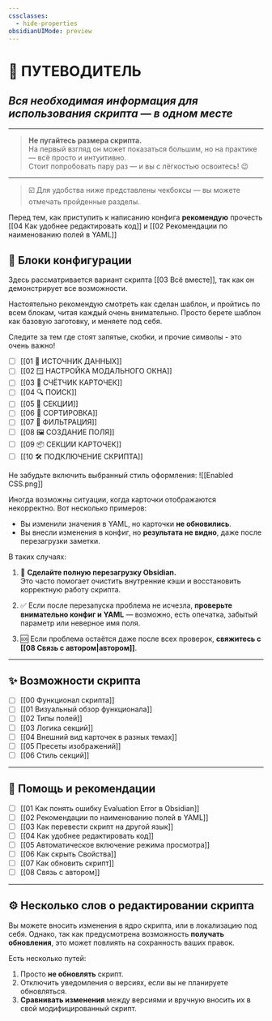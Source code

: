 ```yaml
---
cssclasses:
  - hide-properties
obsidianUIMode: preview
---
```

# **🧭 ПУТЕВОДИТЕЛЬ**

## *Вся необходимая информация для использования скрипта — в одном месте*

---

> **Не пугайтесь размера скрипта.**  
> На первый взгляд он может показаться большим, но на практике — всё просто и интуитивно.  
> Стоит попробовать пару раз — и вы с лёгкостью освоитесь! 😉

---

> ☑️ Для удобства ниже представлены чекбоксы — вы можете отмечать пройденные разделы.

Перед тем, как приступить к написанию конфига **рекомендую** прочесть [[04 Как удобнее редактировать код]] и [[02 Рекомендации по наименованию полей в YAML]]
## 🧱 Блоки конфигурации

Здесь рассматривается вариант скрипта [[03 Всё вместе]], так как он демонстрирует все возможности. 

Настоятельно рекомендую смотреть как сделан шаблон, и пройтись по всем блокам, читая каждый очень внимательно. Просто берете шаблон как базовую заготовку, и меняете под себя.

Следите за тем где стоят запятые, скобки, и прочие символы - это очень важно!

- [ ] [[01 📁 ИСТОЧНИК ДАННЫХ]]
- [ ] [[02 🪟 НАСТРОЙКА МОДАЛЬНОГО ОКНА]]
- [ ] [[03 🔢 СЧЁТЧИК КАРТОЧЕК]]
- [ ] [[04 🔍 ПОИСК]]
- [ ] [[05 🧱 СЕКЦИИ]]
- [ ] [[06 🧮 СОРТИРОВКА]]
- [ ] [[07 🔐 ФИЛЬТРАЦИЯ]]
- [ ] [[08 🖼 СОЗДАНИЕ ПОЛЯ]]
- [ ] [[09 📦 СЕКЦИИ КАРТОЧЕК]]
- [ ] [[10 🛠️ ПОДКЛЮЧЕНИЕ СКРИПТА]]

Не забудьте включить выбранный стиль оформления:
![[Enabled CSS.png]]

Иногда возможны ситуации, когда карточки отображаются некорректно. Вот несколько примеров:

- Вы изменили значения в YAML, но карточки **не обновились**.
- Вы внесли изменения в конфиг, но **результата не видно**, даже после перезагрузки заметки.

В таких случаях:

1. 🔄 **Сделайте полную перезагрузку Obsidian.**  
    Это часто помогает очистить внутренние кэши и восстановить корректную работу скрипта.
    
2. ✅ Если после перезапуска проблема не исчезла, **проверьте внимательно конфиг и YAML** — возможно, есть опечатка, забытый параметр или неверное имя поля.
    
3. 🆘 Если проблема остаётся даже после всех проверок, **свяжитесь с [[08 Связь с автором|автором]]**.

---

## ✨ Возможности скрипта

- [ ] [[00 Функционал скрипта]]
- [ ] [[01 Визуальный обзор функционала]]
- [ ] [[02 Типы полей]]
- [ ] [[03 Логика секций]]
- [ ] [[04 Внешний вид карточек в разных темах]]
- [ ] [[05 Пресеты изображений]]
- [ ] [[06 Стиль секций]]

---

## 🧰 Помощь и рекомендации

- [ ] [[01 Как понять ошибку Evaluation Error в Obsidian]]
- [ ] [[02 Рекомендации по наименованию полей в YAML]]
- [ ] [[03 Как перевести скрипт на другой язык]]
- [ ] [[04 Как удобнее редактировать код]]
- [ ] [[05 Автоматическое включение режима просмотра]]
- [ ] [[06 Как скрыть Свойства]]
- [ ] [[07 Как обновить скрипт]]
- [ ] [[08 Связь с автором]]

---

## ⚙️ Несколько слов о редактировании скрипта

Вы можете вносить изменения в ядро скрипта, или в локализацию под себя.
Однако, так как предусмотрена возможность **получать обновления**, это может повлиять на сохранность ваших правок.

Есть несколько путей:

1. Просто **не обновлять** скрипт.  
2. Отключить уведомления о версиях, если вы не планируете обновляться.
3. **Сравнивать изменения** между версиями и вручную вносить их в свой модифицированный скрипт.